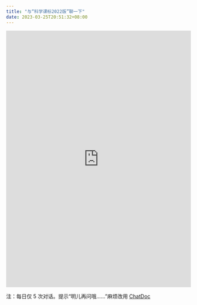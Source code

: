 ```yaml
---
title: "与“科学课标2022版”聊一下"
date: 2023-03-25T20:51:32+08:00
---
```


<iframe
src="https://www.chatbase.co/chatbot-iframe/10------------2022----pdf-ckzorj3g5"
width="100%"
height="700"
frameborder="0"
></iframe>

注：每日仅 5 次对话。提示“明儿再问哦……”麻烦改用 <a href="https://chatdoc.com/chatdoc/#/share/-ylCfQ3NSWO7oybbc2nswduAAwgwfXn0BNnXSUmSSp8" target="_blank" rel="noopener nofollow noreferrer">ChatDoc</a>
